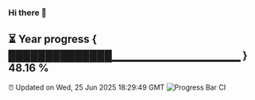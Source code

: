 ### Hi there 👋
⏳ Year progress { ██████████████▁▁▁▁▁▁▁▁▁▁▁▁▁▁▁▁ } 48.16 %
---
⏰ Updated on Wed, 25 Jun 2025 18:29:49 GMT
![Progress Bar CI](https://github.com/liununu/liununu/workflows/Progress%20Bar%20CI/badge.svg)
